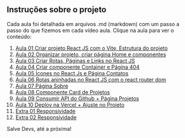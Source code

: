 ## Instruções sobre o projeto

Cada aula foi detalhada em arquivos .md (markdown) com um passo a passo do que fizemos em cada vídeo aula. Clique na aula para ver o conteúdo:

1. [Aula 01 Criar projeto React JS com o Vite, Estrutura do projeto](https://github.com/edsonmaia/portfolio/blob/main/instrucoes/aula01.md)
2. [Aula 02 Organizar projeto, criar página Home e componentes](https://github.com/edsonmaia/portfolio/blob/main/instrucoes/aula02.md)
3. [Aula 03 Criar Rotas, Páginas e Links no React JS](https://github.com/edsonmaia/portfolio/blob/main/instrucoes/aula03.md)
4. [Aula 04 Criar componente Container e Página 404](https://github.com/edsonmaia/portfolio/blob/main/instrucoes/aula04.md)
5. [Aula 05 Ícones no React Js e Página Contatos](https://github.com/edsonmaia/portfolio/blob/main/instrucoes/aula05.md)
6. [Aula 06 Rotas aninhadas no React JS com o react router dom](https://github.com/edsonmaia/portfolio/blob/main/instrucoes/aula06.md)
7. [Aula 07 Página Sobre](https://github.com/edsonmaia/portfolio/blob/main/instrucoes/aula07.md)
8. [Aula 08 Componente Card de Projetos](https://github.com/edsonmaia/portfolio/blob/main/instrucoes/aula08.md)
9. [Aula 09 Consumir API do Github + Página Projetos](https://github.com/edsonmaia/portfolio/blob/main/instrucoes/aula09.md)
10. [Aula 10 Deploy na Vercel + Ajuste no Projeto](https://github.com/edsonmaia/portfolio/blob/main/instrucoes/aula10.md)
11. [Extra 01 Responsividade](https://github.com/edsonmaia/portfolio/blob/main/instrucoes/e01.md)
12. [Extra 02 Responsividade](https://github.com/edsonmaia/portfolio/blob/main/instrucoes/e02.md)

Salve Devs, até a próxima!
